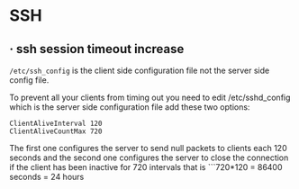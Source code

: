 # SSH

## · ssh session timeout increase

```/etc/ssh_config``` is the client side configuration file not the server side config file.

To prevent all your clients from timing out you need to edit /etc/sshd_config which is the server side configuration file add these two options:
```
ClientAliveInterval 120
ClientAliveCountMax 720
````
The first one configures the server to send null packets to clients each 120 seconds and the second one configures the server to close the connection if the client has been inactive for 720 intervals that is ```720*120 = 86400 seconds = 24 hours
